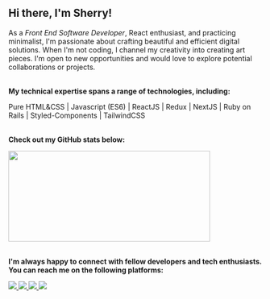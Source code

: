 ## Hi there, I'm Sherry!
As a _Front End Software Developer_, React enthusiast, and practicing minimalist, I'm passionate about crafting beautiful and efficient digital solutions. When I'm not coding, I channel my creativity into creating art pieces. I'm open to new opportunities and would love to explore potential collaborations or projects.
<br></br>

__My technical expertise spans a range of technologies, including:__

Pure HTML&CSS | Javascript (ES6) | ReactJS | Redux | NextJS | Ruby on Rails | Styled-Components | TailwindCSS
<br></br>

__Check out my GitHub stats below:__

<a href="https://github.com/shyusu4">
<img height="180em" width="400em" src="https://github-readme-stats.vercel.app/api?username=shyusu4&theme=apprentice&show_icons=true" />
</a>
<br></br>

__I'm always happy to connect with fellow developers and tech enthusiasts. You can reach me on the following platforms:__

<p>
<a href="https://www.linkedin.com/in/shyusu4" target="blank"><img src="https://img.shields.io/badge/LinkedIn-0077B5?style=for-the-badge&logo=linkedin&logoColor=white">
<a href="https://github.com/shyusu4" target="blank"><img src="https://img.shields.io/badge/GitHub-100000?style=for-the-badge&logo=github&logoColor=white">
<a href="https://twitter.com/shyusu4" target="blank"><img src="https://img.shields.io/badge/Twitter-1DA1F2?style=for-the-badge&logo=twitter&logoColor=white">
<a href="mailto: shyusupova4@gmail.com" target="blank"><img src="https://img.shields.io/badge/Gmail-D14836?style=for-the-badge&logo=gmail&logoColor=white">
</p>
